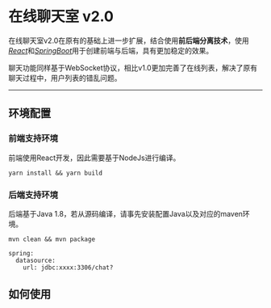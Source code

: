 # 在线聊天室 v2.0

在线聊天室v2.0在原有的基础上进一步扩展，结合使用**前后端分离技术**，使用[*React*]()和[*SpringBoot*]()用于创建前端与后端，具有更加稳定的效果。

聊天功能同样基于WebSocket协议，相比v1.0更加完善了在线列表，解决了原有聊天过程中，用户列表的错乱问题。

------------------------

## 环境配置

### 前端支持环境

前端使用React开发，因此需要基于NodeJs进行编译。
```:shell
yarn install && yarn build 
```

### 后端支持环境

后端基于Java 1.8，若从源码编译，请事先安装配置Java以及对应的maven环境。

```:shell
mvn clean && mvn package
```

```:yml
spring: 
  datasource:
    url: jdbc:xxxx:3306/chat?
```

## 如何使用
